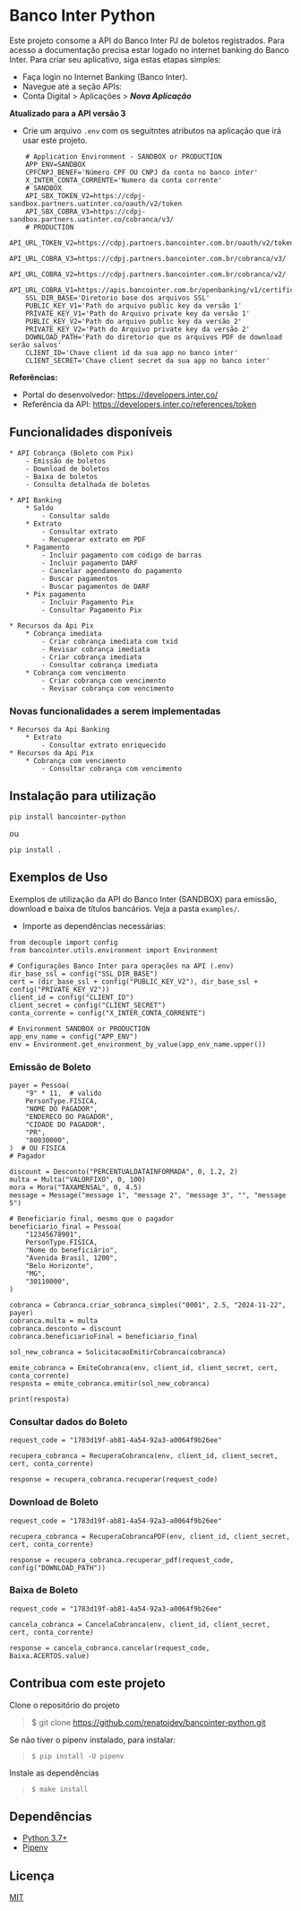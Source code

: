#  Banco Inter Python
Este projeto consome a API do Banco Inter PJ de boletos registrados. Para acesso a documentação precisa estar logado no internet banking do Banco Inter. Para criar seu aplicativo, siga estas etapas simples:

* Faça login no Internet Banking (Banco Inter).
* Navegue até a seção APIs:
* Conta Digital > Aplicações > <em>**Nova Aplicação**</em>

**Atualizado para a API versão 3**

* Crie um arquivo `.env` com os seguitntes atributos na aplicação que irá usar este projeto.

```
    # Application Environment - SANDBOX or PRODUCTION
    APP_ENV=SANDBOX
    CPFCNPJ_BENEF='Número CPF OU CNPJ da conta no banco inter'
    X_INTER_CONTA_CORRENTE='Numero da conta corrente'
    # SANDBOX
    API_SBX_TOKEN_V2=https://cdpj-sandbox.partners.uatinter.co/oauth/v2/token
    API_SBX_COBRA_V3=https://cdpj-sandbox.partners.uatinter.co/cobranca/v3/
    # PRODUCTION
    API_URL_TOKEN_V2=https://cdpj.partners.bancointer.com.br/oauth/v2/token
    API_URL_COBRA_V3=https://cdpj.partners.bancointer.com.br/cobranca/v3/
    API_URL_COBRA_V2=https://cdpj.partners.bancointer.com.br/cobranca/v2/
    API_URL_COBRA_V1=https://apis.bancointer.com.br/openbanking/v1/certificado/
    SSL_DIR_BASE='Diretorio base dos arquivos SSL'
    PUBLIC_KEY_V1='Path do arquivo public key da versão 1'
    PRIVATE_KEY_V1='Path do Arquivo private key da versão 1'
    PUBLIC_KEY_V2='Path do arquivo public key da versão 2'
    PRIVATE_KEY_V2='Path do Arquivo private key da versão 2'
    DOWNLOAD_PATH='Path do diretorio que os arquivos PDF de download serão salvos'
    CLIENT_ID='Chave client id da sua app no banco inter'
    CLIENT_SECRET='Chave client secret da sua app no banco inter'
```

**Referências:**

* Portal do desenvolvedor: https://developers.inter.co/
* Referência da API: https://developers.inter.co/references/token

##  Funcionalidades disponíveis
    * API Cobrança (Boleto com Pix)
        - Emissão de boletos
        - Download de boletos
        - Baixa de boletos
        - Consulta detalhada de boletos
    
    * API Banking
        * Saldo
            - Consultar saldo
        * Extrato
            - Consultar extrato
            - Recuperar extrato em PDF
        * Pagamento
            - Incluir pagamento com código de barras
            - Incluir pagamento DARF
            - Cancelar agendamento do pagamento
            - Buscar pagamentos
            - Buscar pagamentos de DARF
        * Pix pagamento
            - Incluir Pagamento Pix
            - Consultar Pagamento Pix
    
    * Recursos da Api Pix
        * Cobrança imediata
            - Criar cobrança imediata com txid
            - Revisar cobrança imediata
            - Criar cobrança imediata
            - Consultar cobrança imediata
        * Cobrança com vencimento
            - Criar cobrança com vencimento
            - Revisar cobrança com vencimento

###  Novas funcionalidades a serem implementadas
    * Recursos da Api Banking
        * Extrato
            - Consultar extrato enriquecido
    * Recursos da Api Pix
        * Cobrança com vencimento
            - Consultar cobrança com vencimento

##  Instalação para utilização

```pip install bancointer-python```

ou

```pip install .```

##  Exemplos de Uso
Exemplos de utilização da API do Banco Inter (SANDBOX) para emissão, download e baixa de títulos bancários. Veja a pasta `examples/`.

- Importe as dependências necessárias:

```
from decouple import config
from bancointer.utils.environment import Environment

# Configurações Banco Inter para operações na API (.env)
dir_base_ssl = config("SSL_DIR_BASE")
cert = (dir_base_ssl + config("PUBLIC_KEY_V2"), dir_base_ssl + config("PRIVATE_KEY_V2"))
client_id = config("CLIENT_ID")
client_secret = config("CLIENT_SECRET")
conta_corrente = config("X_INTER_CONTA_CORRENTE")

# Environment SANDBOX or PRODUCTION
app_env_name = config("APP_ENV")
env = Environment.get_environment_by_value(app_env_name.upper())
```

###  Emissão de Boleto
```
payer = Pessoa(
    "9" * 11,  # valido
    PersonType.FISICA,
    "NOME DO PAGADOR",
    "ENDERECO DO PAGADOR",
    "CIDADE DO PAGADOR",
    "PR",
    "80030000",
)  # OU FISICA
# Pagador

discount = Desconto("PERCENTUALDATAINFORMADA", 0, 1.2, 2)
multa = Multa("VALORFIXO", 0, 100)
mora = Mora("TAXAMENSAL", 0, 4.5)
message = Message("message 1", "message 2", "message 3", "", "message 5")

# Beneficiario final, mesmo que o pagador
beneficiario_final = Pessoa(
    "12345678901",
    PersonType.FISICA,
    "Nome do beneficiário",
    "Avenida Brasil, 1200",
    "Belo Horizonte",
    "MG",
    "30110000",
)

cobranca = Cobranca.criar_sobranca_simples("0001", 2.5, "2024-11-22", payer)
cobranca.multa = multa
cobranca.desconto = discount
cobranca.beneficiarioFinal = beneficiario_final

sol_new_cobranca = SolicitacaoEmitirCobranca(cobranca)

emite_cobranca = EmiteCobranca(env, client_id, client_secret, cert, conta_corrente)
resposta = emite_cobranca.emitir(sol_new_cobranca)

print(resposta)
```
### Consultar dados do Boleto
```
request_code = "1783d19f-ab81-4a54-92a3-a0064f9b26ee"

recupera_cobranca = RecuperaCobranca(env, client_id, client_secret, cert, conta_corrente)

response = recupera_cobranca.recuperar(request_code)
```
### Download de Boleto
```
request_code = "1783d19f-ab81-4a54-92a3-a0064f9b26ee"

recupera_cobranca = RecuperaCobrancaPDF(env, client_id, client_secret, cert, conta_corrente)

response = recupera_cobranca.recuperar_pdf(request_code, config("DOWNLOAD_PATH"))
```
### Baixa de Boleto
```
request_code = "1783d19f-ab81-4a54-92a3-a0064f9b26ee"

cancela_cobranca = CancelaCobranca(env, client_id, client_secret, cert, conta_corrente)

response = cancela_cobranca.cancelar(request_code, Baixa.ACERTOS.value)
```
## Contribua com este projeto

Clone o repositório do projeto

> $ git clone https://github.com/renatojdev/bancointer-python.git

Se não tiver o pipenv instalado, para instalar:
> ```$ pip install -U pipenv```

Instale as dependências
> ```$ make install```


## Dependências

- [Python 3.7+](https://www.python.org/downloads/release/python-374/)
- [Pipenv](https://github.com/kennethreitz/pipenv)

## Licença

[MIT](http://en.wikipedia.org/wiki/MIT_License)